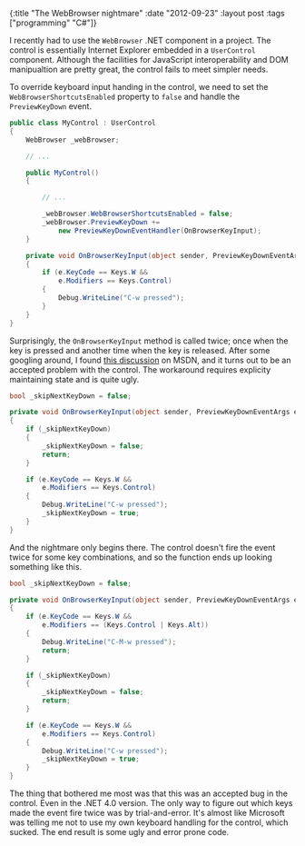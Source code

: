{:title "The WebBrowser nightmare"
 :date "2012-09-23"
 :layout post
 :tags ["programming" "C#"]}

I recently had to use the `WebBrowser` .NET component in a project.
The control is essentially Internet Explorer embedded in a `UserControl` component.
Although the facilities for JavaScript interoperability and DOM manipualtion are pretty great, the control fails to meet simpler needs.

To override keyboard input handing in the control, we need to set the `WebBrowserShortcutsEnabled` property to `false` and handle the `PreviewKeyDown` event.

<!--more-->

```csharp
public class MyControl : UserControl
{
	WebBrowser _webBrowser;

	// ...

	public MyControl()
	{

		// ...

		_webBrowser.WebBrowserShortcutsEnabled = false;
		_webBrowser.PreviewKeyDown +=
			new PreviewKeyDownEventHandler(OnBrowserKeyInput);
	}

	private void OnBrowserKeyInput(object sender, PreviewKeyDownEventArgs e)
	{
		if (e.KeyCode == Keys.W &&
		    e.Modifiers == Keys.Control)
		{
			Debug.WriteLine("C-w pressed");
		}
	}
}
```

Surprisingly, the `OnBrowserKeyInput` method is called twice; once when the key is pressed and another time when the key is released.
After some googling around, I found [this discussion](http://social.msdn.microsoft.com/Forums/en-US/csharpgeneral/thread/f83d3d71-ea3e-4b18-a610-30a91fae060e/) on MSDN, and it turns out to be an accepted problem with the control. The workaround requires explicity maintaining state and is quite ugly.

```csharp
bool _skipNextKeyDown = false;

private void OnBrowserKeyInput(object sender, PreviewKeyDownEventArgs e)
{
	if (_skipNextKeyDown)
	{
		_skipNextKeyDown = false;
		return;
	}

	if (e.KeyCode == Keys.W &&
	    e.Modifiers == Keys.Control)
	{
		Debug.WriteLine("C-w pressed");
		_skipNextKeyDown = true;
	}
}
```

And the nightmare only begins there. The control doesn't fire the event twice for some key combinations, and so the function ends up looking something like this.

```csharp
bool _skipNextKeyDown = false;

private void OnBrowserKeyInput(object sender, PreviewKeyDownEventArgs e)
{
	if (e.KeyCode == Keys.W &&
	    e.Modifiers == (Keys.Control | Keys.Alt))
	{
		Debug.WriteLine("C-M-w pressed");
		return;
	}

	if (_skipNextKeyDown)
	{
		_skipNextKeyDown = false;
		return;
	}

	if (e.KeyCode == Keys.W &&
	    e.Modifiers == Keys.Control)
	{
		Debug.WriteLine("C-w pressed");
		_skipNextKeyDown = true;
	}
}
```

The thing that bothered me most was that this was an accepted bug in the control. Even in the .NET 4.0 version.
The only way to figure out which keys made the event fire twice was by trial-and-error.
It's almost like Microsoft was telling me not to use my own keyboard handling for the control, which sucked.
The end result is some ugly and error prone code.
